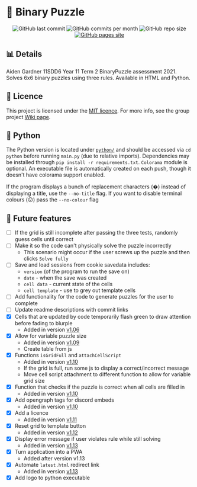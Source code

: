 # :jigsaw: Binary Puzzle
<div id="badges" align="center">
    <img src="https://img.shields.io/github/last-commit/aiden2480/binary-puzzle?color=7289DA&logoColor=23272A&style=flat-square" alt="GitHub last commit" />
    <img src="https://img.shields.io/github/commit-activity/m/aiden2480/binary-puzzle?color=7289DA&logoColor=23272A&style=flat-square" alt="GitHub commits per month" />
    <img src="https://img.shields.io/github/repo-size/aiden2480/binary-puzzle?color=7289DA&logoColor=23272A&style=flat-square" alt="GitHub repo size" />
    <a href="https://aiden2480.github.io/binary-puzzle/" target="_blank">
        <img src="https://img.shields.io/badge/website-click%20here-7289DA?logoColor=23272A&style=flat-square" alt="GitHub pages site" />
    </a>
</div>

## :bar_chart: Details
Aiden Gardner 11SDD6 Year 11 Term 2 BinaryPuzzle assessment 2021.
Solves 6x6 binary puzzles using three rules. Available in HTML and Python.

## :scroll: Licence
This project is licensed under the [MIT licence](https://choosealicense.com/licenses/mit/#). For more info, see the group project [Wiki page](https://github.com/aiden2480/A2-UniTech-BinaryPuzzle/wiki#justification-of-licence).

## :snake: Python
The Python version is located under [`python/`](./python) and should be accessed via `cd python` before running `main.py` (due to relative imports).
Dependencies may be installed through `pip install -r requirements.txt`. `Colorama` module is optional.
An executable file is automatically created on each push, though it doesn't have colorama support enabled.

If the program displays a bunch of replacement characters (�) instead of displaying a title, use the `--no-title` flag. If you want to disable terminal colours (:confused:) pass the `--no-colour` flag

## :memo: Future features
- [ ] If the grid is still incomplete after passing the three tests, randomly guess cells until correct
- [ ] Make it so the code can't physically solve the puzzle incorrectly
    - This scenario might occur if the user screws up the puzzle and then clicks `Solve fully`
- [ ] Save and load sessions from cookie savedata includes:
    - `version` (of the program to run the save on)
    - `date` - when the save was created
    - `cell data` - current state of the cells
    - `cell template` - use to grey out template cells
- [ ] Add functionality for the code to generate puzzles for the user to complete
- [ ] Update readme descriptions with commit links
- [x] Cells that are updated by code temporarily flash green to draw attention before fading to blurple
    - Added in version [v1.06](https://aiden2480.github.io/binary-puzzle/puz106.html)
- [x] Allow for variable puzzle size
    - Added in version [v1.09](https://aiden2480.github.io/binary-puzzle/puz109.html)
    - Create table from js
- [x] Functions `isGridFull` and `attachCellScript`
    - Added in version [v1.10](https://aiden2480.github.io/binary-puzzle/puz110.html)
    - If the grid is full, run some js to display a correct/incorrect message
    - Move cell script attachment to different function to allow for variable grid size
- [x] Function that checks if the puzzle is correct when all cells are filled in
    - Added in version [v1.10](https://aiden2480.github.io/binary-puzzle/puz110.html)
- [x] Add opengraph tags for discord embeds
    - Added in version [v1.10](https://aiden2480.github.io/binary-puzzle/puz110.html)
- [x] Add a licence
    - Added in version [v1.11](./LICENCE)
- [x] Reset grid to template button
    - Added in version [v1.12](https://aiden2480.github.io/binary-puzzle/puz112.html)
- [x] Display error message if user violates rule while still solving
    - Added in version [v1.13](https://aiden2480.github.io/binary-puzzle/puz113.html)
- [x] Turn application into a PWA
    - Added after version v1.13
- [x] Automate `latest.html` redirect link
    - Added in version [v1.13](https://aiden2480.github.io/binary-puzzle/latest.html)
- [x] Add logo to python executable
